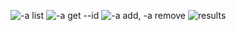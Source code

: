 ![-a list](list.png)
![-a get --id](getById.png)
![-a add, -a remove](add_remove.png)
![results](results.png)
